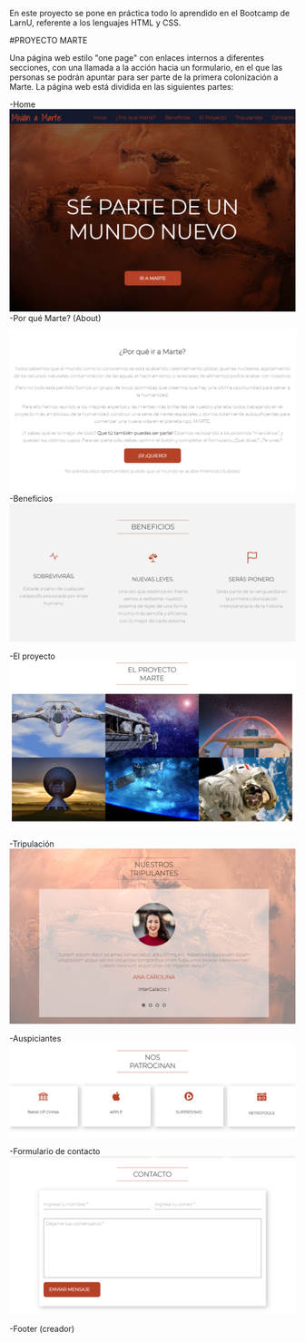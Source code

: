En este proyecto se pone en práctica todo lo aprendido en el Bootcamp de LarnU, referente a los lenguajes HTML y CSS.

#PROYECTO MARTE

Una página web estilo "one page" con enlaces internos a diferentes secciones, con una llamada a la acción hacia un formulario, en el que las personas se podrán apuntar para ser parte de la primera colonización a Marte. La página web está dividida en las siguientes partes:

-Home
![Home](assets\readme\home.png)
-Por qué Marte? (About)

![Por qué Marte?](assets\readme\why.png)
-Beneficios
![Beneficios](assets\readme\benefits.png)

-El proyecto
![El proyecto](assets\readme\project.png)


-Tripulación
![Tripulación](assets\readme\tripulation.png)


-Auspiciantes
![Auspiciantes](assets\readme\patreon.png)


-Formulario de contacto
![Formulario de contacto](assets\readme\contact.png)


-Footer (creador)
